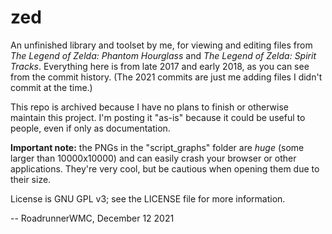 # zed

An unfinished library and toolset by me, for viewing and editing files from _The Legend of Zelda: Phantom Hourglass_ and _The Legend of Zelda: Spirit Tracks_. Everything here is from late 2017 and early 2018, as you can see from the commit history. (The 2021 commits are just me adding files I didn't commit at the time.)

This repo is archived because I have no plans to finish or otherwise maintain this project. I'm posting it "as-is" because it could be useful to people, even if only as documentation.

**Important note:** the PNGs in the "script_graphs" folder are _huge_ (some larger than 10000x10000) and can easily crash your browser or other applications. They're very cool, but be cautious when opening them due to their size.

License is GNU GPL v3; see the LICENSE file for more information.

-- RoadrunnerWMC, December 12 2021
